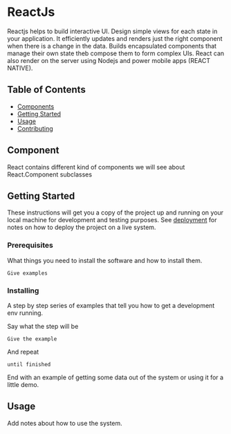 # ReactJs

Reactjs helps to build interactive UI. Design simple views for each state in your application. It efficiently updates and renders just the right component when there is a change in the data. Builds encapsulated components that manage their own state theb compose them to form complex UIs. React can also render on the server using Nodejs and power mobile apps (REACT NATIVE).

## Table of Contents

- [Components](#Component)
- [Getting Started](#getting_started)
- [Usage](#usage)
- [Contributing](../CONTRIBUTING.md)

## Component <a name = "Component"></a>

React contains different kind of components we will see about React.Component subclasses

## Getting Started <a name = "getting_started"></a>

These instructions will get you a copy of the project up and running on your local machine for development and testing purposes. See [deployment](#deployment) for notes on how to deploy the project on a live system.

### Prerequisites

What things you need to install the software and how to install them.

```
Give examples
```

### Installing

A step by step series of examples that tell you how to get a development env running.

Say what the step will be

```
Give the example
```

And repeat

```
until finished
```

End with an example of getting some data out of the system or using it for a little demo.

## Usage <a name = "usage"></a>

Add notes about how to use the system.
